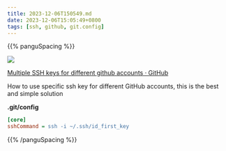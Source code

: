 ```yaml
---
title: 2023-12-06T150549.md
date: 2023-12-06T15:05:49+0800
tags: [ssh, github, git.config]
---
```

{{% panguSpacing %}}



<div class="note-link-img-wrapper"><img src="/images/2023-12-06T150549.png"></img></div>


[Multiple SSH keys for different github accounts · GitHub](https://gist.github.com/jexchan/2351996?permalink_comment_id=4607262#gistcomment-4607262)

How to use specific ssh key for different GitHub accounts, this is the best and simple solution 

**.git/config**

```ini
[core]
sshCommand = ssh -i ~/.ssh/id_first_key
```

{{% /panguSpacing %}}
